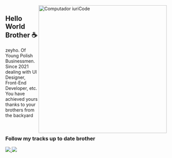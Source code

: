 <img src="https://raw.githubusercontent.com/MicaelliMedeiros/micaellimedeiros/master/image/computer-illustration.png" min-width="400px" max-width="400px" width="400px" align="right" alt="Computador iuriCode">

<h2>Hello World Brother ☕</h2>

<p>zeyho. Of Young Polish Businessmen. Since 2021 dealing with UI Designer, Front-End Developer, etc. You have achieved yours thanks to your brothers from the backyard
</p>

</br>

<h3>Follow my tracks up to date brother</h3> 

<div align="left">
  <a href="https://discord.gg/2sYMgF6MQ8" alt="Instagram">
    <img src="https://img.shields.io/badge/-Instagram-ff3a5e?style=for-the-badge&logo=Instagram&logoColor=FFF"/>
  </a>
  
  <a href="https://discord.gg/2sYMgF6MQ8" alt="Discord">
    <img src="https://img.shields.io/badge/-Discord-ff3a5e?style=for-the-badge&logo=Discord&logoColor=FFF"/>
  </a>
</div>
